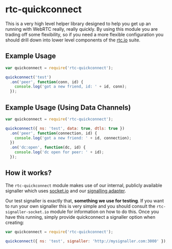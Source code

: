 # rtc-quickconnect

This is a very high level helper library designed to help you get up
an running with WebRTC really, really quickly.  By using this module you
are trading off some flexibility, so if you need a more flexible
configuration you should drill down into lower level components of the
[rtc.io](http://www.rtc.io) suite.

## Example Usage

```js
var quickconnect = require('rtc-quickconnect');

quickconnect('test')
  .on('peer', function(conn, id) {
    console.log('got a new friend, id: ' + id, conn);
  });
```

## Example Usage (Using Data Channels)

```js
var quickconnect = require('rtc-quickconnect');

quickconnect({ ns: 'test', data: true, dtls: true })
  .on('peer', function(connection, id) {
    console.log('got a new friend: ' + id, connection);
  })
  .on('dc:open', function(dc, id) {
    console.log('dc open for peer: ' + id);
  });
```

## How it works?

The `rtc-quickconnect` module makes use of our internal, publicly available
signaller which uses [socket.io](http://socket.io/) and our 
[signalling adapter](https://github.com/rtc-io/rtc-signaller-socket.io).

Our test signaller is exactly that, __something we use for testing__.  If 
you want to run your own signaller this is very simple and you should 
consult the `rtc-signaller-socket.io` module for information on how to
do this.  Once you have this running, simply provide quickconnect a
signaller option when creating:

```js
var quickconnect = require('rtc-quickconnect');

quickconnect({ ns: 'test', signaller: 'http://mysignaller.com:3000' });
```
